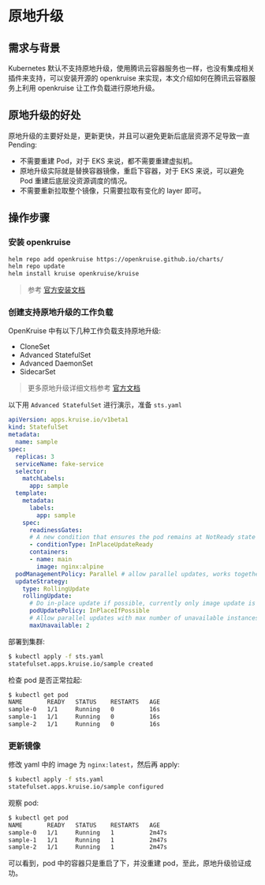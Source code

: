 # 原地升级

## 需求与背景

Kubernetes 默认不支持原地升级，使用腾讯云容器服务也一样，也没有集成相关插件来支持，可以安装开源的 openkruise 来实现，本文介绍如何在腾讯云容器服务上利用 openkruise 让工作负载进行原地升级。

## 原地升级的好处

原地升级的主要好处是，更新更快，并且可以避免更新后底层资源不足导致一直 Pending:

* 不需要重建 Pod，对于 EKS 来说，都不需要重建虚拟机。
* 原地升级实际就是替换容器镜像，重启下容器，对于 EKS 来说，可以避免 Pod 重建后底层没资源调度的情况。
* 不需要重新拉取整个镜像，只需要拉取有变化的 layer 即可。

## 操作步骤

### 安装 openkruise


```bash
helm repo add openkruise https://openkruise.github.io/charts/
helm repo update
helm install kruise openkruise/kruise
```

> 参考 [官方安装文档](https://openkruise.io/zh/docs/installation)

### 创建支持原地升级的工作负载

OpenKruise 中有以下几种工作负载支持原地升级:

* CloneSet
* Advanced StatefulSet
* Advanced DaemonSet
* SidecarSet

> 更多原地升级详细文档参考 [官方文档](https://openkruise.io/zh/docs/core-concepts/inplace-update/)

以下用 `Advanced StatefulSet` 进行演示，准备 `sts.yaml`

```yaml
apiVersion: apps.kruise.io/v1beta1
kind: StatefulSet
metadata:
  name: sample
spec:
  replicas: 3
  serviceName: fake-service
  selector:
    matchLabels:
      app: sample
  template:
    metadata:
      labels:
        app: sample
    spec:
      readinessGates:
      # A new condition that ensures the pod remains at NotReady state while the in-place update is happening
      - conditionType: InPlaceUpdateReady
      containers:
      - name: main
        image: nginx:alpine
  podManagementPolicy: Parallel # allow parallel updates, works together with maxUnavailable
  updateStrategy:
    type: RollingUpdate
    rollingUpdate:
      # Do in-place update if possible, currently only image update is supported for in-place update
      podUpdatePolicy: InPlaceIfPossible
      # Allow parallel updates with max number of unavailable instances equals to 2
      maxUnavailable: 2
```

部署到集群:

```bash
$ kubectl apply -f sts.yaml
statefulset.apps.kruise.io/sample created
```

检查 pod 是否正常拉起:

```bash
$ kubectl get pod
NAME       READY   STATUS    RESTARTS   AGE
sample-0   1/1     Running   0          16s
sample-1   1/1     Running   0          16s
sample-2   1/1     Running   0          16s
```

### 更新镜像

修改 yaml 中的 image 为 `nginx:latest`，然后再 apply:

```bash
$ kubectl apply -f sts.yaml
statefulset.apps.kruise.io/sample configured
```

观察 pod:

```bash
$ kubectl get pod
NAME       READY   STATUS    RESTARTS   AGE
sample-0   1/1     Running   1          2m47s
sample-1   1/1     Running   1          2m47s
sample-2   1/1     Running   1          2m47s
```

可以看到，pod 中的容器只是重启了下，并没重建 pod，至此，原地升级验证成功。
